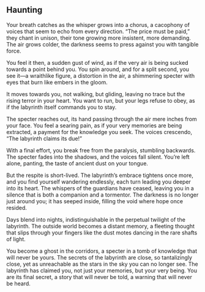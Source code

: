 ## Haunting

Your breath catches as the whisper grows into a chorus, a cacophony of voices that seem to echo from every direction. “The price must be paid,” they chant in unison, their tone growing more insistent, more demanding. The air grows colder, the darkness seems to press against you with tangible force.

You feel it then, a sudden gust of wind, as if the very air is being sucked towards a point behind you. You spin around, and for a split second, you see it—a wraithlike figure, a distortion in the air, a shimmering specter with eyes that burn like embers in the gloom.

It moves towards you, not walking, but gliding, leaving no trace but the rising terror in your heart. You want to run, but your legs refuse to obey, as if the labyrinth itself commands you to stay.

The specter reaches out, its hand passing through the air mere inches from your face. You feel a searing pain, as if your very memories are being extracted, a payment for the knowledge you seek. The voices crescendo, “The labyrinth claims its due!”

With a final effort, you break free from the paralysis, stumbling backwards. The specter fades into the shadows, and the voices fall silent. You’re left alone, panting, the taste of ancient dust on your tongue.

But the respite is short-lived. The labyrinth’s embrace tightens once more, and you find yourself wandering endlessly, each turn leading you deeper into its heart. The whispers of the guardians have ceased, leaving you in a silence that is both a companion and a tormentor. The darkness is no longer just around you; it has seeped inside, filling the void where hope once resided.

Days blend into nights, indistinguishable in the perpetual twilight of the labyrinth. The outside world becomes a distant memory, a fleeting thought that slips through your fingers like the dust motes dancing in the rare shafts of light.

You become a ghost in the corridors, a specter in a tomb of knowledge that will never be yours. The secrets of the labyrinth are close, so tantalizingly close, yet as unreachable as the stars in the sky you can no longer see. The labyrinth has claimed you, not just your memories, but your very being. You are its final secret, a story that will never be told, a warning that will never be heard.

